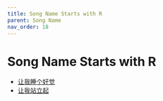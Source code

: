 ```yaml
---
title: Song Name Starts with R
parent: Song Name 
nav_order: 18
---
```


# Song Name Starts with R

- [让我睡个好觉](/lyrics/Cui_Jian/rangwoshuigehaojiao)
- [让我站立起](/lyrics/Wei_Hua/rangwozhanliqi)
